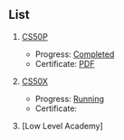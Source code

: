 ## List

1. [CS50P](content.md)
	- Progress: [Completed](https://cs50.me/cs50p)
	- Certificate: [PDF](courses/CS50P/certificates/CS50P.pdf)

3. [CS50X](courses/CS50X/content)
	- Progress: [Running](https://cs50.me/cs50x)
	- Certificate: 

3. [Low Level Academy]
